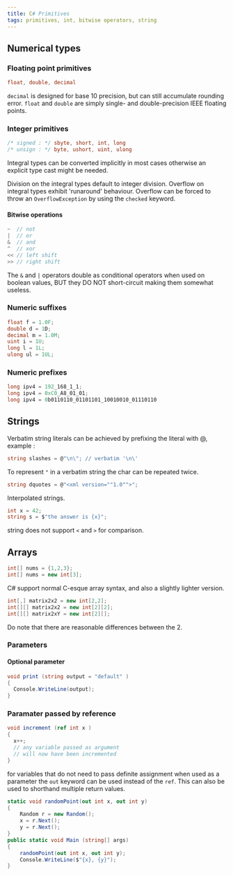 ```yaml
---
title: C# Primitives 
tags: primitives, int, bitwise operators, string
---
```


## Numerical types

### Floating point primitives

```cs
float, double, decimal
```

`decimal` is designed for base 10 precision, but can still accumulate rounding error. `float` and `double` are simply single- and double-precision IEEE floating points.

### Integer primitives

```cs
/* signed : */ sbyte, short, int, long
/* unsign : */ byte, ushort, uint, ulong
```

Integral types can be converted implicitly in most cases otherwise an explicit type cast might be needed.

Division on the integral types default to integer division. Overflow on integral types exhibit 'runaround' behaviour. Overflow can be forced to throw an `OverflowException` by using the `checked` keyword.

#### Bitwise operations

```cs
~  // not
|  // or
&  // and
^  // xor
<< // left shift
>> // right shift
```

The `&` and `|` operators double as conditional operators when used on boolean values, BUT they DO NOT short-circuit making them somewhat useless.

### Numeric suffixes

```cs
float f = 1.0F;
double d = 1D;
decimal m = 1.0M;
uint i = 1U;
long l = 1L;
ulong ul = 1UL;
```

### Numeric prefixes

```cs
long ipv4 = 192_168_1_1;
long ipv4 = 0xC0_A8_01_01;
long ipv4 = 0b0110110_01101101_10010010_01110110
```

## Strings

Verbatim string literals can be achieved by prefixing the literal with @, example :

```cs
string slashes = @"\n\"; // verbatim '\n\'
```

To represent `"` in a verbatim string the char can be repeated twice. 

```cs
string dquotes = @"<xml version=""1.0"">";
```

Interpolated strings.

```cs
int x = 42;
string s = $"the answer is {x}";
```
string does not support `<` and `>` for comparison. 

## Arrays

```cs
int[] nums = {1,2,3};
int[] nums = new int[3];
```

C# support normal C-esque array syntax, and also a slightly lighter version.

```cs
int[,] matrix2x2 = new int[2,2];
int[][] matrix2x2 = new int[2][2];
int[][] matrix2xY = new int[2][];
```

Do note that there are reasonable differences between the 2.

### Parameters

#### Optional parameter

```cs
void print (string output = "default" ) 
{
  Console.WriteLine(output);
}
```

### Paramater passed by reference

```cs
void increment (ref int x )
{
  x++;
  // any variable passed as argument
  // will now have been incremented
}
```

for variables that do not need to pass definite assignment when used as a parameter the `out` keyword can be used instead of the `ref`. This can also be used to shorthand multiple return values.

```cs
static void randomPoint(out int x, out int y)
{
    Random r = new Random();
    x = r.Next();
    y = r.Next();
}
public static void Main (string[] args)
{
    randomPoint(out int x, out int y);
    Console.WriteLine($"{x}, {y}");
}
```